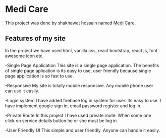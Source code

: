 # Medi Care

This project was done by shakhawat hossain named [Medi Care](https://medicare-by-shanto.web.app/).

## Features of my site

In the project we have used html, vanilla css, react bootstrap, react js, font awesome icon etc.

-Single Page Application
This site is a single page application. The benefits of single page aplication is its easy to use, user friendly because single page application is so fast to use.

-Responsive
My site is totally mobile responsive. Any mobile phone user can use it easily.

-Login system
I have added firebase log in system for user. Its easy to use. I have implement google sign in, email password register and log in.

-Private Route
In this project I have used private route. When some one click on service details button he or she must be log in.

-User Friendly UI
This simple and user friendly. Anyone can handle it easily.
